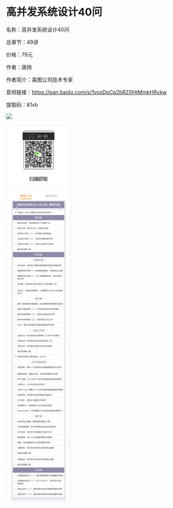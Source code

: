 # 高并发系统设计40问

名称：高并发系统设计40问

总章节：49讲

价格：79元

作者：唐扬

作者简介：美图公司技术专家

音频链接：https://pan.baidu.com/s/1vosDpCp2bRZ0HtMmkHRvkw

提取码：81xb

![](https://static001.geekbang.org/resource/image/4a/c1/4a8ee7b804133a903b6414f0df9a45c1.jpg)

![](./HighConcurrency40-Index.jpeg)
